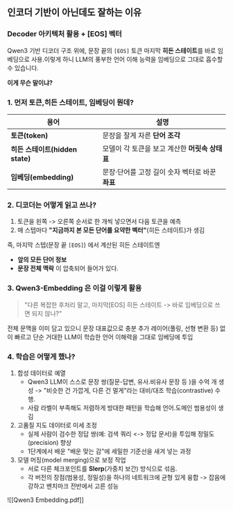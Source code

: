 ## 인코더 기반이 아닌데도 잘하는 이유
### Decoder 아키텍처 활용 + [EOS] 벡터

Qwen3 기반 디코더 구조 위에, 문장 끝의 `[EOS]` 토큰 마지막 **히든 스테이트**를 바로 임베딩으로 사용.이렇게 하니 LLM의 풍부한 언어 이해 능력을 임베딩으로 그대로 흡수할 수 있습니다.


**이게 무슨 말이냐?**

### 1. 먼저 토큰,히든 스테이트, 임베딩이 뭔데?

| 용어                        | 설명                            |
| ------------------------- | ----------------------------- |
| **토큰(token)**             | 문장을 잘게 자른 **단어 조각**           |
| **히든 스테이트(hidden state)** | 모델이 각 토큰을 보고 계산한 **머릿속 상태표**  |
| **임베딩(embedding)**        | 문장·단어를 고정 길이 숫자 벡터로 바꾼 **좌표** |
### 2. 디코더는 어떻게 읽고 쓰나?
1. 토큰을 왼쪽 -> 오른쪽 순서로 한 개씩 넣으면서 다음 토큰을 예측
2. 매 스텝마다 **"지금까지 본 모든 단어를 요약한 벡터"**(히든 스테이트)가 생김

즉, 마지막 스텝(문장 끝 `[EOS]`) 에서 계산된 히든 스테이트엔 
- **앞의 모든 단어 정보**
- **문장 전체 맥락**
이 압축되어 들어가 있다.

### 3. Qwen3-Embedding 은 이걸 이렇게 활용

> "다른 복잡한 후처리 말고, 마지막[EOS] 히든 스테이트 -> 바로 임베딩으로 쓰면 되지 않나?"

전체 문맥을 이미 담고 있으니 문장 대표값으로 충분
추가 레이어(풀링, 선형 변환 등) 없이 빠르고 단순
거대한 LLM이 학습한 언어 이해력을 그대로 임베딩에 투입


### 4. 학습은 어떻게 했나?

1. 합성 데이터로 예열
	- Qwen3 LLM이 스스로 문장 쌍(질문-답변, 유사.비유사 문장 등 )을 수억 개 생성 -> "비슷한 건 가깝게, 다른 건 멀게"라는 대비/대조 학습(contrastive) 수행.
	- 사람 라벨이 부족해도 저렴하게 방대한 패턴을 학습해 언어.도메인 범용성이 생김
2. 고품질 지도 데이터로 미세 조정
	- 실제 사람이 검수한 정답 쌍(예: 검색 쿼리 <-> 정답 문서)을 투입해 정밀도(precision) 향상
	- 1단계에서 배운 "배운 맞는 감"에 세밀한 기준선을 새겨 넣는 과정
3. 모델 머징(model merging)으로 보정 작업
	- 서로 다른 체크포인트를 **Slerp**(가중치 보간) 방식으로 섞음.
	- 각 버전의 장점(범용성, 정밀성)을 하나의 네트워크에 균형 있게 융합 -> 잡음에 강하고 벤치마크 전반에서 고른 성능

![[Qwen3 Embedding.pdf]]